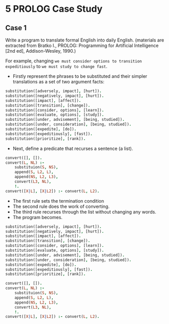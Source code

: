 # 5 PROLOG Case Study

## Case 1

Write a program to translate formal English into daily English. (materials are extracted from Bratko I., PROLOG: Programming for Artificial Intelligence [2nd ed], Addison-Wesley, 1990.)

For example, changing `we must consider options to transition expeditiously` to `we must study to change fast`.

- Firstly represent the phrases to be substituted and their simpler translations as a set of two argument facts:
```prolog
substitution([adversely, impact], [hurt]).
substitution([negatively, impact], [hurt]).
substitution([impact], [affect]).
substitution([transition], [change]).
substitution([consider, options], [learn]).
substitution([evaluate, options], [study]).
substitution([under, advisement], [being, studied]).
substitution([under, consideration], [being, studied]).
substitution([expedite], [do]).
substitution([expeditiously], [fast]).
substitution([prioritize], [rank]).
```

- Next, define a predicate that recurses a sentence (a list).
```prolog
convert([], []).
convert(L, NL) :- 
    substituion(S, NS), 
    append(S, L2, L), 
    append(NS, L2, L3), 
    convert(L3, NL), 
    !.
convert([X|L], [X|L2]) :- convert(L, L2).
```

 - The first rule sets the termination condition
 - The second rule does the work of converting.
 - The third rule recurses through the list without changing any words.
 - The program becomes.
 
```prolog
substitution([adversely, impact], [hurt]).
substitution([negatively, impact], [hurt]).
substitution([impact], [affect]).
substitution([transition], [change]).
substitution([consider, options], [learn]).
substitution([evaluate, options], [study]).
substitution([under, advisement], [being, studied]).
substitution([under, consideration], [being, studied]).
substitution([expedite], [do]).
substitution([expeditiously], [fast]).
substitution([prioritize], [rank]).

convert([], []).
convert(L, NL) :- 
    substituion(S, NS), 
    append(S, L2, L), 
    append(NS, L2, L3), 
    convert(L3, NL), 
    !.
convert([X|L], [X|L2]) :- convert(L, L2).
```
